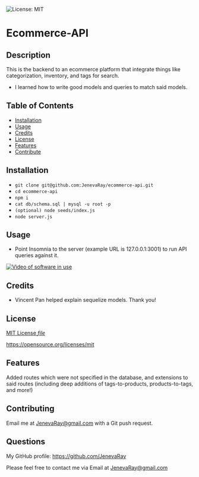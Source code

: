 ![License: MIT](https://img.shields.io/badge/License:_MIT-grey.svg?style=plastic&color=blue)

# Ecommerce-API
## Description
This is the backend to an ecommerce platform that integrate things like categorization, inventory, and tags for search.
- I learned how to write good models and queries to match said models.

## Table of Contents
- [Installation](#installation)
- [Usage](#usage)
- [Credits](#credits)
- [License](#license)
- [Features](#features)
- [Contribute](#contribute)

## Installation
- `git clone git@github.com:JenevaRay/ecommerce-api.git`
- `cd ecommerce-api`
- `npm i`
- `cat db/schema.sql | mysql -u root -p`
- `(optional) node seeds/index.js`
- `node server.js`

## Usage
- Point Insomnia to the server (example URL is 127.0.0.1:3001) to run API queries against it.

[![Video of software in use](https://thenounproject.com/api/private/icons/1480753/edit/)](https://drive.google.com/file/d/1xMmICnTqxgPkENKx1LbtPp_ykR8JAmbL/view?usp=drive_link)
## Credits
- Vincent Pan helped explain sequelize models.  Thank you!
## License
[MIT License *file*](LICENSE)

https://opensource.org/licenses/mit
## Features
Added routes which were not specified in the database, and extensions to said routes (including deep additions of tags-to-products, products-to-tags, and more!)
## Contributing
Email me at JenevaRay@gmail.com with a Git push request.
## Questions
My GitHub profile: https://github.com/JenevaRay

Please feel free to contact me via Email at JenevaRay@gmail.com
